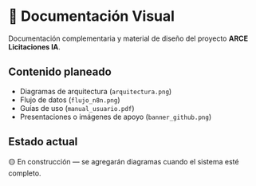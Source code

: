 # 📖 Documentación Visual

Documentación complementaria y material de diseño del proyecto **ARCE Licitaciones IA**.

## Contenido planeado
- Diagramas de arquitectura (`arquitectura.png`)
- Flujo de datos (`flujo_n8n.png`)
- Guías de uso (`manual_usuario.pdf`)
- Presentaciones o imágenes de apoyo (`banner_github.png`)

## Estado actual
🟡 En construcción — se agregarán diagramas cuando el sistema esté completo.
